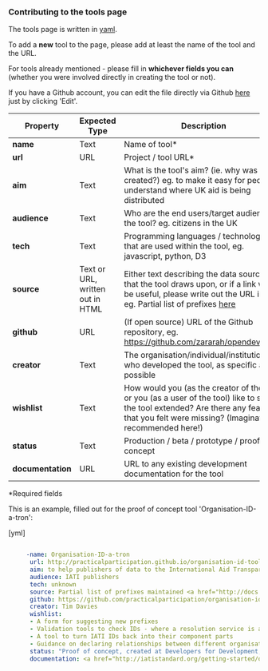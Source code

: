 ### Contributing to the tools page 

The tools page is written in [yaml](http://yaml.org/spec/). 

To add a **new** tool to the page, please add at least the name of the tool and the URL.

For tools already mentioned - please fill in **whichever fields you can** (whether you were involved directly in creating the tool or not).

If you have a Github account, you can edit the file directly via Github [here](https://github.com/zararah/opendevtoolkit/blob/gh-pages/_data/tools.yml) just by clicking 'Edit'. 


| Property | Expected Type | Description |
| -------- | ------------- | ----------- |
| **name** | Text | Name of tool* |
| **url** | URL | Project / tool URL* |
| **aim** | Text | What is the tool's aim? (ie. why was it created?) eg. to make it easy for people to understand where UK aid is being distributed |
| **audience** | Text | Who are the end users/target audience of the tool? eg. citizens in the UK |
| **tech** | Text | Programming languages / technologies that are used within the tool, eg. javascript, python, D3 |
| **source** | Text or URL, written out in HTML | Either text describing the data source(s) that the tool draws upon, or if a link would be useful, please write out the URL in html eg. Partial list of prefixes <a href="http://docs.google.com/a/okfn.org/spreadsheet/ccc?key=0AnWngmdQt3stdFppMWdkcXJqVTRWTk9menR1N0FXNGc/">here</a> |
| **github** | URL | (If open source) URL of the Github repository, eg. https://github.com/zararah/opendevtoolkit |
| **creator** | Text | The organisation/individual/institution who developed the tool, as specific as possible |
| **wishlist** | Text | How would you (as the creator of the tool) or you (as a user of the tool) like to see the tool extended? Are there any features that you felt were missing? (Imagination recommended here!) |
| **status** | Text | Production / beta / prototype / proof of concept |
| **documentation** | URL | URL to any existing development documentation for the tool |

*Required fields 

This is an example, filled out for the proof of concept tool 'Organisation-ID-a-tron':

[yml]
```yaml

	 -name: Organisation-ID-a-tron
	  url: http://practicalparticipation.github.io/organisation-id-tool/
	  aim: to help publishers of data to the International Aid Transparency Initiative, and related standards, to identify the Organisation Identifier they should use, based on the draft Organisational Identifier Conventions.
	  audience: IATI publishers 
	  tech: unknown
	  source: Partial list of prefixes maintained <a href="http://docs.google.com/a/okfn.org/spreadsheet/ccc?key=0AnWngmdQt3stdFppMWdkcXJqVTRWTk9menR1N0FXNGc/">here</a>
	  github: https://github.com/practicalparticipation/organisation-id-tool/
	  creator: Tim Davies
	  wishlist: 
	  - A form for suggesting new prefixes
	  - Validation tools to check IDs - where a resolution service is available and documented in the prefix source file
	  - A tool to turn IATI IDs back into their component parts
	  - Guidance on declaring relationships between different organisational IDs
	  status: "Proof of concept, created at Developers for Development, Montreal, January 2014"
	  documentation: <a href="http://iatistandard.org/getting-started/organisation-data/organisation-identifiers/">Organisation Identifiers</a> 
```
